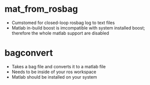 # mat_from_rosbag

* Cumstomed for closed-loop rosbag log to text files
* Matlab in-build boost is imcompatible with system installed boost; therefore the whole matlab support are disabled

# bagconvert

* Takes a bag file and converts it to a matlab file
* Needs to be inside of your ros workspace
* Matlab should be installed on your system